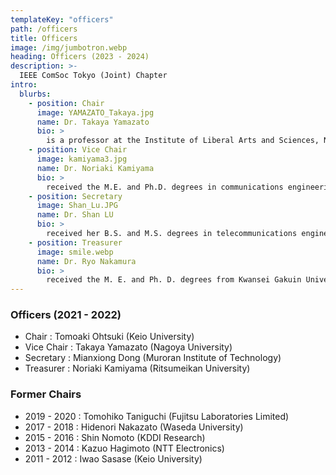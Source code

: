 ```yaml
---
templateKey: "officers"
path: /officers
title: Officers
image: /img/jumbotron.webp
heading: Officers (2023 - 2024)
description: >-
  IEEE ComSoc Tokyo (Joint) Chapter
intro:
  blurbs:
    - position: Chair
      image: YAMAZATO_Takaya.jpg
      name: Dr. Takaya Yamazato
      bio: >
        is a professor at the Institute of Liberal Arts and Sciences, Nagoya University, Japan. He received a Ph.D. from the Department of Electrical Engineering, Keio University, Yokohama, Japan 1993. From 1993 to 1998, he was an Assistant Professor at the Department of Information Electronics at Nagoya University, Japan. From 1997 to 1998, he was a visiting researcher at the Research Group for RF Communications, University of Kaiserslautern, Germany. In 1998, he gave a half-day tutorial entitled “Introduction to CDMA ALOHA” at Globecom held in Sydney, Australia. Since then, he has been serving as a TPC member of Globecom and ICC. In 2006, he received the IEEE Communication Society’s Best Tutorial Paper Award. He served as the co-chair of the Wireless Communication Symposia of ICC 2009 and was the co-chair of the Selected Areas in Communication Symposia of ICC 2011. From 2008 to 2010, he served as the chair of the Satellite and Space Communication Technical Committee. In 2011, he gave a half-day tutorial entitled “Visible Light Communication” at ICC 2011, held in Kyoto, Japan.
    - position: Vice Chair
      image: kamiyama3.jpg
      name: Dr. Noriaki Kamiyama
      bio: >
        received the M.E. and Ph.D. degrees in communications engineering from Osaka University, in 1994 and 1996, respectively. From 1996 to 1997, he was with the University of Southern California as a Visiting Researcher. He joined the NTT Multimedia Network Laboratories, in 1997. He has been with the NTT Network Technology Laboratories, in 2016. He was also with Osaka University as an invited Associate Professor, from 2013 to 2014, and an invited Professor, in 2015. Since 2017, he has been a Professor with Fukuoka University. Since 2021, he has been a Professor with Ritsumeikan University. He has been engaged in research concerning content distribution systems, network design, network economics, traffic measurement and analysis, and traffic engineering. He is a member of ACM and IEICE. He received the Best Paper Award at the IFIP/IEEE IM 2013.
    - position: Secretary
      image: Shan_Lu.JPG
      name: Dr. Shan LU
      bio: >
        received her B.S. and M.S. degrees in telecommunications engineering from Xidian University, Xi’an, China, in 2007 and 2010, respectively, and her Ph.D. degree in information and computer science from Doshisha University, Kyoto, Japan, in 2014. From 2014 to 2016, she was a research assistant at Doshisha University. From 2016 to 2023, she was an assistant professor at Gifu University. Currently, she is an associate professor/lecturer with the Department of Information and Communication Engineering, Graduate School of Engineering, Nagoya University, Nagoya, Japan. Her research interests are in the areas of multiuser coding, coding for nonvolatile memories, and communications theory.
    - position: Treasurer
      image: smile.webp
      name: Dr. Ryo Nakamura
      bio: >
        received the M. E. and Ph. D. degrees from Kwansei Gakuin University, Japan, in 2017 and 2020, respectively. He is currently a lecturer at Faculty of Engineering, Fukuoka University, Japan. His research area is designing, analyzing, and understanding information network and communication network. He is a member of IEEE, IEICE, and IPSJ.
---
```


### Officers (2021 - 2022)

- Chair : Tomoaki Ohtsuki (Keio University)
- Vice Chair : Takaya Yamazato (Nagoya University)
- Secretary : Mianxiong Dong (Muroran Institute of Technology)
- Treasurer : Noriaki Kamiyama (Ritsumeikan University)

### Former Chairs

- 2019 - 2020 : Tomohiko Taniguchi (Fujitsu Laboratories Limited)
- 2017 - 2018 : Hidenori Nakazato (Waseda University)
- 2015 - 2016 : Shin Nomoto (KDDI Research)
- 2013 - 2014 : Kazuo Hagimoto (NTT Electronics)
- 2011 - 2012 : Iwao Sasase (Keio University)

